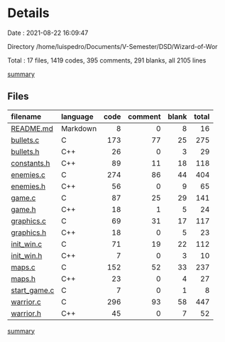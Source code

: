# Details

Date : 2021-08-22 16:09:47

Directory /home/luispedro/Documents/V-Semester/DSD/Wizard-of-Wor

Total : 17 files,  1419 codes, 395 comments, 291 blanks, all 2105 lines

[summary](results.md)

## Files
| filename | language | code | comment | blank | total |
| :--- | :--- | ---: | ---: | ---: | ---: |
| [README.md](/README.md) | Markdown | 8 | 0 | 8 | 16 |
| [bullets.c](/bullets.c) | C | 173 | 77 | 25 | 275 |
| [bullets.h](/bullets.h) | C++ | 26 | 0 | 3 | 29 |
| [constants.h](/constants.h) | C++ | 89 | 11 | 18 | 118 |
| [enemies.c](/enemies.c) | C | 274 | 86 | 44 | 404 |
| [enemies.h](/enemies.h) | C++ | 56 | 0 | 9 | 65 |
| [game.c](/game.c) | C | 87 | 25 | 29 | 141 |
| [game.h](/game.h) | C++ | 18 | 1 | 5 | 24 |
| [graphics.c](/graphics.c) | C | 69 | 31 | 17 | 117 |
| [graphics.h](/graphics.h) | C++ | 18 | 0 | 5 | 23 |
| [init_win.c](/init_win.c) | C | 71 | 19 | 22 | 112 |
| [init_win.h](/init_win.h) | C++ | 7 | 0 | 3 | 10 |
| [maps.c](/maps.c) | C | 152 | 52 | 33 | 237 |
| [maps.h](/maps.h) | C++ | 23 | 0 | 4 | 27 |
| [start_game.c](/start_game.c) | C | 7 | 0 | 1 | 8 |
| [warrior.c](/warrior.c) | C | 296 | 93 | 58 | 447 |
| [warrior.h](/warrior.h) | C++ | 45 | 0 | 7 | 52 |

[summary](results.md)